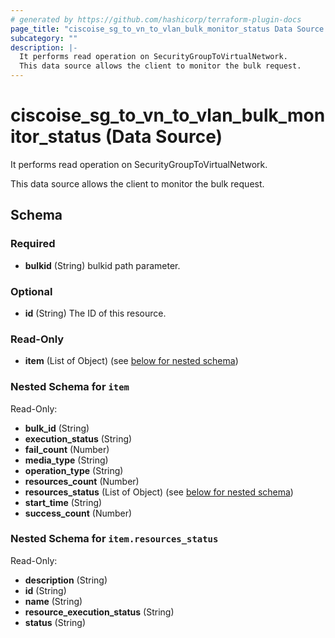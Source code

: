 ```yaml
---
# generated by https://github.com/hashicorp/terraform-plugin-docs
page_title: "ciscoise_sg_to_vn_to_vlan_bulk_monitor_status Data Source - terraform-provider-ciscoise"
subcategory: ""
description: |-
  It performs read operation on SecurityGroupToVirtualNetwork.
  This data source allows the client to monitor the bulk request.
---
```


# ciscoise_sg_to_vn_to_vlan_bulk_monitor_status (Data Source)

It performs read operation on SecurityGroupToVirtualNetwork.

This data source allows the client to monitor the bulk request.



<!-- schema generated by tfplugindocs -->
## Schema

### Required

- **bulkid** (String) bulkid path parameter.

### Optional

- **id** (String) The ID of this resource.

### Read-Only

- **item** (List of Object) (see [below for nested schema](#nestedatt--item))

<a id="nestedatt--item"></a>
### Nested Schema for `item`

Read-Only:

- **bulk_id** (String)
- **execution_status** (String)
- **fail_count** (Number)
- **media_type** (String)
- **operation_type** (String)
- **resources_count** (Number)
- **resources_status** (List of Object) (see [below for nested schema](#nestedobjatt--item--resources_status))
- **start_time** (String)
- **success_count** (Number)

<a id="nestedobjatt--item--resources_status"></a>
### Nested Schema for `item.resources_status`

Read-Only:

- **description** (String)
- **id** (String)
- **name** (String)
- **resource_execution_status** (String)
- **status** (String)


